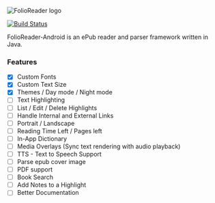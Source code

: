 ![FolioReader logo](https://raw.githubusercontent.com/FolioReader/FolioReaderKit/assets/folioreader.png)

[![Build Status](https://api.travis-ci.org/FolioReader/FolioReader-Android.svg?branch=master)](https://travis-ci.org/FolioReader/FolioReader-Android)

FolioReader-Android is an ePub reader and parser framework written in Java.

### Features

- [x] Custom Fonts
- [x] Custom Text Size
- [x] Themes / Day mode / Night mode
- [ ] Text Highlighting
- [ ] List / Edit / Delete Highlights
- [ ] Handle Internal and External Links
- [ ] Portrait / Landscape
- [ ] Reading Time Left / Pages left
- [ ] In-App Dictionary
- [ ] Media Overlays (Sync text rendering with audio playback)
- [ ] TTS - Text to Speech Support
- [ ] Parse epub cover image
- [ ] PDF support
- [ ] Book Search
- [ ] Add Notes to a Highlight
- [ ] Better Documentation
